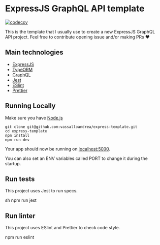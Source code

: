 # ExpressJS GraphQL API template

[![codecov](https://codecov.io/gh/vassalloandrea/express-template/branch/master/graph/badge.svg?token=F38EP8I67R)](undefined)

This is the template that I usually use to create a new ExpressJS GraphQL API project.
Feel free to contribute opening issue and/or making PRs ❤️

## Main technologies

- [ExpressJS](https://github.com/expressjs/express)
- [TypeORM](https://github.com/typeorm/typeorm)
- [GraphQL](https://github.com/graphql/graphql-js)
- [Jest](https://github.com/facebook/jest)
- [ESlint](https://github.com/eslint/eslint)
- [Prettier](https://github.com/prettier/prettier)

## Running Locally

Make sure you have [Node.js](http://nodejs.org/)

```
git clone git@github.com:vassalloandrea/express-template.git
cd express-template
npm install
npm run dev
```

Your app should now be running on [localhost:5000](http://localhost:5000/).

You can also set an ENV variables called PORT to change it during the startup.

## Run tests

This project uses Jest to run specs.

sh
npm run jest

## Run linter

This project uses ESlint and Prettier to check code style.

npm run eslint
